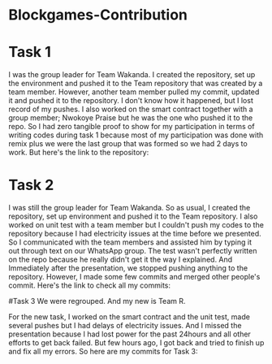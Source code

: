 # Blockgames-Contribution

# Task 1
I was the group leader for Team Wakanda. I created the repository, set up the environment and pushed it to the Team repository that was created by a team member. However, another team member pulled my commit, updated it and pushed it to the repository. I don't know how it happened, but I lost record of my pushes. I also worked on the smart contract together with a group member; Nwokoye Praise but he was the one who pushed it to the repo. So I had zero tangible proof to show for my participation in terms of writing codes during task 1 because most of my participation was done with remix plus we were the last group that was formed so we had 2 days to work. But here's the link to the repository:  

# Task 2 
I was still the group leader for Team Wakanda. So as usual, I created the repository, set up environment and pushed it to the Team repository. I also worked on unit test with a team member but I couldn't push my codes to the repository because I had electricity issues at the time before we presented. So I communicated with the team members and assisted him by typing it out through text on our WhatsApp group. The test wasn't perfectly written on the repo because he really didn't get it the way I explained. And Immediately after the presentation, we stopped pushing anything to the repository. However, I made some few commits and merged other people's commit. Here's the link to check all my commits:


#Task 3
We were regrouped. And my new is Team R.

For the new task, I worked on the smart contract and the unit test, made several pushes but I had delays of electricity issues. And I missed the presentation because I had lost power for the past 24hours and all other efforts to get back failed. But few hours ago, I got back and tried to finish up and fix all my errors. 
So here are my commits for Task 3:

